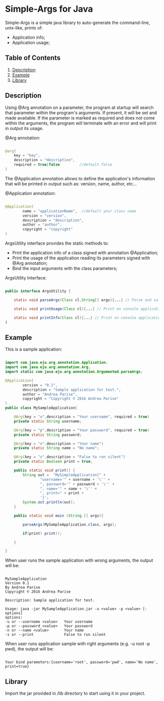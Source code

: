 # Simple-Args for Java

Simple-Args is a simple java library to auto-generate the command-line, unix-like, prints of:
  - Application info;
  - Application usage;

## Table of Contents

1. [Description](#description)
1. [Example](#example)
1. [Library](#library)

## Description

Using @Arg annotation on a parameter, the program at startup will search that parameter within the program's arguments.
If present, it will be set and made available.
If the parameter is marked as required and does not come within the arguments,
the program will terminate with an error and will print in output its usage.

@Arg annotation:

```java

@arg(
    key = "key",
    description = "description",
    required = true|false         //default false
)

```

The @Application annotation allows to define the application's information that will be printed in output
such as: version, name, author, etc...

@Application annotation:

```java

@Application(
        name = "applicationName",  //default your class name
        version = "version",
        description = "description",
        author = "author",
        copyright = "copyright"
)

```

ArgsUtility interface provides the static methods to:
 - Print the application info of a class signed with annotation @Application;
 - Print the usage of the application reading its parameters signed with @Arg annotation;
 - Bind the input arguments with the class parameters;

ArgsUtility Interface:

```java

public interface ArgsUtility {

    static void parseArgs(Class cl,String[] args){...} // Parse and validate arguments

    static void printUsage(Class cl){...} // Print on console application usage

    static void printInfo(Class cl){...} // Print on console application info
)

```

## Example

This is a sample application:

  ```java

  import com.java.eju.arg.annotation.Application;
  import com.java.eju.arg.annotation.Arg;
  import static com.java.eju.arg.annotation.Argumented.parseArgs;

  @Application(
          version = "0.1",
          description = "Sample application for test.",
          author = "Andrea Parise",
          copyright = "Copyright © 2016 Andrea Parise"
  )
  public class MySampleApplication{

      @Arg(key = "u",description = "Your username", required = true)
      private static String username;

      @Arg(key = "p",description = "Your password", required = true)
      private static String password;

      @Arg(key = "n",description = "Your name")
      private static String name = "No name";

      @Arg(key = "s",description = "False to run silent")
      private static Boolean print = true;

      public static void print() {
          String out =  "MySimpleApplication{" +
                  "username='" + username + '\'' +
                  ", password='" + password + '\'' +
                  ", name='" + name + '\'' +
                  ", print=" + print +
                  '}';
          System.out.println(out);
      }

      public static void main (String [] args){

          parseArgs(MySampleApplication.class, args);

          if(print) print();

      }

  }

  ```

When user runs the sample application with wrong arguments, the output will be:

```code

MySampleApplication
Version 0.1
By Andrea Parise
Copyright © 2016 Andrea Parise

Description: Sample application for test.

Usage: java -jar MySampleApplication.jar -u <value> -p <value> [-options]
options:
-u or --username <value>   Your username
-p or --password <value>   Your password
-n or --name <value>       Your name
-s or --print              False to run silent

```

When user runs application sample with right arguments (e.g. -u root -p pwd), the output will be:

```code

Your bind parameters:{username='root', password='pwd', name='No name', print=true}

```

## Library

Import the jar provided in /lib directory to start using it in your project.
